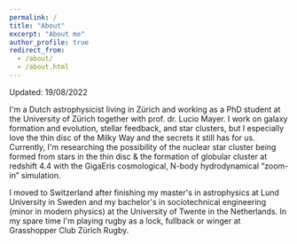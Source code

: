 ```yaml
---
permalink: /
title: "About"
excerpt: "About me"
author_profile: true
redirect_from: 
  - /about/
  - /about.html
---
```


Updated: 19/08/2022

I'm a Dutch astrophysicist living in Zürich and working as a PhD student at the University of Zürich together with prof. dr. Lucio Mayer. I work on galaxy formation and  evolution, stellar feedback, and star clusters, but I especially love the thin disc of the Milky Way and the secrets it still has for us. Currently, I'm researching the possibility of the nuclear star cluster being formed from stars in the thin disc & the formation of globular cluster at redshift 4.4 with the GigaEris cosmological, N-body hydrodynamical “zoom-in” simulation. 

I moved to Switzerland after finishing my master's in astrophysics at Lund University in Sweden and my bachelor's in sociotechnical engineering (minor in modern physics) at the University of Twente in the Netherlands. In my spare time I'm playing rugby as a lock, fullback or winger at Grasshopper Club Zürich Rugby. 


